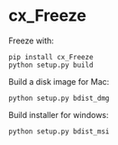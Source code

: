 # cx_Freeze

Freeze with:

```
pip install cx_Freeze
python setup.py build
```

Build a disk image for Mac:

```
python setup.py bdist_dmg
```

Build installer for windows:

```
python setup.py bdist_msi
```
